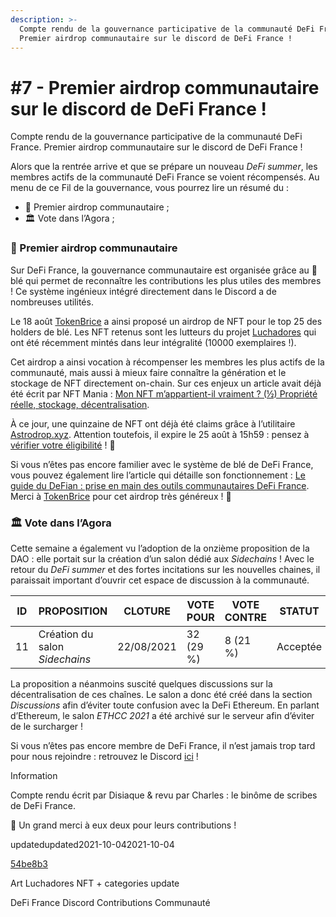 ```yaml
---
description: >-
  Compte rendu de la gouvernance participative de la communauté DeFi France.
  Premier airdrop communautaire sur le discord de DeFi France !
---
```


# #7 - Premier airdrop communautaire sur le discord de DeFi France !

Compte rendu de la gouvernance participative de la communauté DeFi France. Premier airdrop communautaire sur le discord de DeFi France !

Alors que la rentrée arrive et que se prépare un nouveau _DeFi summer_, les membres actifs de la communauté DeFi France se voient récompensés. Au menu de ce Fil de la gouvernance, vous pourrez lire un résumé du :

* 📢 Premier airdrop communautaire ;
* 🏛️ Vote dans l’Agora ;

### 📢 Premier airdrop communautaire <a href="premier-airdrop-communautaire" id="premier-airdrop-communautaire"></a>

Sur DeFi France, la gouvernance communautaire est organisée grâce au 🌾 blé qui permet de reconnaître les contributions les plus utiles des membres ! Ce système ingénieux intégré directement dans le Discord a de nombreuses utilités.

Le 18 août [TokenBrice](https://twitter.com/TokenBrice) a ainsi proposé un airdrop de NFT pour le top 25 des holders de blé. Les NFT retenus sont les lutteurs du projet [Luchadores](https://luchadores.io) qui ont été récemment mintés dans leur intégralité (10000 exemplaires !).

Cet airdrop a ainsi vocation à récompenser les membres les plus actifs de la communauté, mais aussi à mieux faire connaître la génération et le stockage de NFT directement on-chain. Sur ces enjeux un article avait déjà été écrit par NFT Mania : [Mon NFT m’appartient-il vraiment ? (½) Propriété réelle, stockage, décentralisation](https://nft-mania.io/2021/05/mon-nft-mappartient-il-vraiment-%C2%BD-propriete-reelle-stockage-decentralisation/).

À ce jour, une quinzaine de NFT ont déjà été claims grâce à l’utilitaire [Astrodrop.xyz](https://twitter.com/TokenBrice/status/1428000290574422021). Attention toutefois, il expire le 25 août à 15h59 : pensez à [vérifier votre éligibilité](https://astrodrop.xyz/claim/QmPszTV9cFDdC3owxzbS6nxzqqU1LbeHZ6x3SfuqjpaYS5) ! 🧐

Si vous n’êtes pas encore familier avec le système de blé de DeFi France, vous pouvez également lire l’article qui détaille son fonctionnement : [Le guide du DeFian : prise en main des outils communautaires DeFi France](https://tokenbrice.xyz/fr/guide-defian/#incitation--les-bases-du--bl%C3%A9). Merci à [TokenBrice](https://twitter.com/TokenBrice) pour cet airdrop très généreux ! 🙏

### 🏛️ Vote dans l’Agora <a href="vote-dans-lagora" id="vote-dans-lagora"></a>

Cette semaine a également vu l’adoption de la onzième proposition de la DAO : elle portait sur la création d’un salon dédié aux _Sidechains_ ! Avec le retour du _DeFi summer_ et des fortes incitations sur les nouvelles chaines, il paraissait important d’ouvrir cet espace de discussion à la communauté.

| ID | PROPOSITION                    | CLOTURE    | VOTE POUR | VOTE CONTRE | STATUT   |
| -- | ------------------------------ | ---------- | --------- | ----------- | -------- |
| 11 | Création du salon _Sidechains_ | 22/08/2021 | 32 (29 %) | 8 (21 %)    | Acceptée |

La proposition a néanmoins suscité quelques discussions sur la décentralisation de ces chaînes. Le salon a donc été créé dans la section _Discussions_ afin d’éviter toute confusion avec la DeFi Ethereum. En parlant d’Ethereum, le salon _ETHCC 2021_ a été archivé sur le serveur afin d’éviter de le surcharger !

Si vous n’êtes pas encore membre de DeFi France, il n’est jamais trop tard pour nous rejoindre : retrouvez le Discord [ici](https://discord.gg/GuzNkFnZb4) !

Information

Compte rendu écrit par Disiaque & revu par Charles : le binôme de scribes de DeFi France.

🙏 Un grand merci à eux deux pour leurs contributions !

updatedupdated2021-10-042021-10-04

[54be8b3](https://github.com/TokenBrice/blog/commit/54be8b330118a5aac0a4fd5ed752ff3ff720d6df)

Art Luchadores NFT + categories update

DeFi France Discord Contributions Communauté
